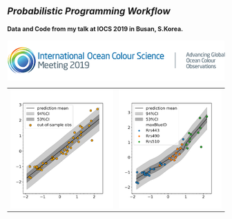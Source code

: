## _Probabilistic Programming Workflow_
#### Data and Code from my talk at IOCS 2019 in Busan, S.Korea.
<img src='./resources/logo-header-2019.png'>
<br>
<table>
  <td>
    <img src='./resources/ppc_informative.png' width=500>
  </td>
  <td>
    <img src='./resources/ppc_part_pld_inf.png' width=500 />
  </td>
</table>
  
